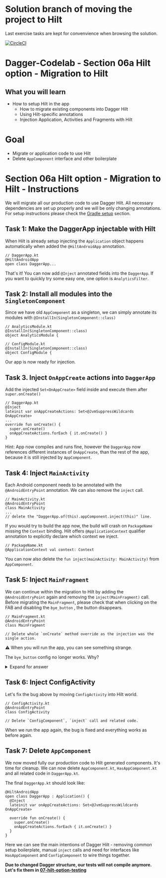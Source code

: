 # Solution branch of moving the project to Hilt

Last exercise tasks are kept for convenvience when browsing the solution.

[![CircleCI](https://circleci.com/gh/jraska/Dagger-Codelab.svg?style=svg)](https://circleci.com/gh/jraska/Dagger-Codelab)

# Dagger-Codelab - Section 06a Hilt option - Migration to Hilt

## What you will learn
- How to setup Hilt in the app
  - How to migrate existing components into Dagger Hilt
  - Using Hilt-specific annotations
  - Injection Application, Activities and Fragments with Hilt

# Goal
- Migrate or application code to use Hilt
- Delete `AppComponent` interface and other boilerplate

# Section 06a Hilt option - Migration to Hilt - Instructions
We will migrate all our production code to use Dagger Hilt. All necessary dependencies are set up properly and we will be only changing annotations. For setup instructions please check the [Gradle setup](https://dagger.dev/hilt/gradle-setup) section.

## Task 1: Make the DaggerApp injectable with Hilt
When Hilt is already setup injecting the `Application` object happens automatically when added the `@HiltAndroidApp` annotation.

```
// DaggerApp.kt
@HiltAndroidApp
open class DaggerApp...
```
  That's it! You can now add `@Inject` annotated fields into the `DaggerApp`. If you want to quickly try some easy one, one option is `AnalyticsFilter`.

## Task 2: Install all modules into the `SingletonComponent`
Since we have old `AppComponent` as a singleton, we can simply annotate its modules with `@InstallIn(SingletonComponent::class) `
```
// AnalyticsModule.kt
@InstallIn(SingletonComponent::class)
object AnalyticsModule {
```
```
// ConfigModule.kt
@InstallIn(SingletonComponent::class)
object ConfigModule {
```

Our app is now ready for injection.

## Task 3. Inject `OnAppCreate` actions into `DaggerApp`
Add the injected `Set<OnAppCreate>` field inside and execute them after `super.onCreate()`

```
// DaggerApp.kt
@Inject
lateinit var onAppCreateActions: Set<@JvmSuppressWildcards OnAppCreate>
...
override fun onCreate() {
  super.onCreate()
  onAppCreateActions.forEach { it.onCreate() }
}
```

Hint: App now compiles and runs fine, however the `DaggerApp` now references different instances of `OnAppCreate`, than the rest of the app, because it is still injected by `AppComponent`.

## Task 4: Inject `MainActivity`
Each Android component needs to be annotated with the `@AndroidEntryPoint` annotation. We can also remove the `inject` call.

```
// MainActivity.kt
@AndroidEntryPoint
class MainActivity
...
// delete the "DaggerApp.of(this).appComponent.inject(this)" line.

```

If you would try to build the app now, the build will crash on `PackageName` missing the `Context` binding. Hilt offers `@ApplicationContext` qualifier annotation to explicitly declare which context we inject.
```
// PackageName.kt
@ApplicationContext val context: Context
```

You can now also delete the `fun inject(mainActivity: MainActivity)` from `AppComponent`.

## Task 5: Inject `MainFragment`
We can continue within the migration to Hilt by adding the `@AndroidEntryPoint` again and removing the `inject(MainFragment)` call. Before migrating the `MainFragment`, please check that when clicking on the FAB and disabling the `bye_button` , the button disappears.

```
// MainFragment.kt
@AndroidEntryPoint
class MainFragment

// Delete whole `onCreate` method override as the injection was the single action.
```

⚠ When you will run the app, you can see something strange.

The `bye_button` config no longer works. Why?
<details>
  <summary>Expand for answer</summary>

  There are 2 different instances of `RemoteConfig` even if it is marked as `@Singleton` in `ConfigModule`. The reason for that is there are now actually 2 independent components.

  1. Hilt `DaggerDaggerApp_HiltComponents_SingletonC` injecting `MainFragment`
  2. `DaggerAppComponent` injecting `ConfigActivity`

Each of these components is a separate world even if they share `ConfigModule`, however they don't share any instances!

This may cause pain and unexpected bugs whilst migrating to Hilt.

To share instances, you can for example use some proxy module, pulling your `AppComponent` from somewhere (probably static :( ) and providing certain dependencies to Hilt. If you know about nicer solution how to share instances between `AppComponent` and Hilt singleton component, please open an issue. Thanks!
</details>

## Task 6: Inject ConfigActivity
Let's fix the bug above by moving `ConfigActivity` into Hilt world.

```
// ConfigActivity.kt
@AndroidEntryPoint
class ConfigActivity

// Delete `ConfigComponent`, `inject` call and related code.
```
When we run the app again, the bug is fixed and everything works as before again.

## Task 7: Delete `AppComponent`
We now moved fully our production code to Hilt generated components. It's time for cleanup.
We can now delete `AppComponent.kt`, `HasAppComponent.kt` and all related code in `DaggerApp.kt`.

The final `DaggerApp.kt` should look like:
```
@HiltAndroidApp
open class DaggerApp : Application() {
  @Inject
  lateinit var onAppCreateActions: Set<@JvmSuppressWildcards OnAppCreate>

  override fun onCreate() {
    super.onCreate()
    onAppCreateActions.forEach { it.onCreate() }
  }
}
```

Here we can see the main intentions of Dagger Hilt - removing common setup boilerplate, manual `inject` calls and need for interfaces like `HasAppComponent` and `ConfigComponent` to wire things together.


**Due to changed Dagger structure, our tests will not compile anymore. Let's fix them in [07-hilt-option-testing](https://github.com/jraska/Dagger-Codelab/tree/07-hilt-option-testing)**

